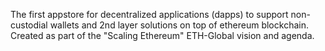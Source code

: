 The first appstore for decentralized applications (dapps) to support non-custodial wallets and 2nd layer solutions on top of ethereum blockchain.
Created as part of the "Scaling Ethereum" ETH-Global vision and agenda.
